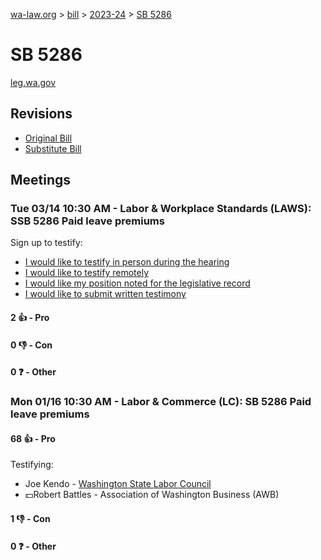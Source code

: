 [wa-law.org](/) > [bill](/bill/) > [2023-24](/bill/2023-24/) > [SB 5286](/bill/2023-24/sb/5286/)

# SB 5286
[leg.wa.gov](https://app.leg.wa.gov/billsummary?BillNumber=5286&Year=2023&Initiative=false)

## Revisions
* [Original Bill](1/)
* [Substitute Bill](S/)

## Meetings
### Tue 03/14 10:30 AM - Labor & Workplace Standards (LAWS): SSB 5286 Paid leave premiums
Sign up to testify:
* [I would like to testify in person during the hearing](https://app.leg.wa.gov/csi/Testifier/Add?chamber=House&mId=31022&aId=153325&caId=22042&tId=1)
* [I would like to testify remotely](https://app.leg.wa.gov/csi/Testifier/Add?chamber=House&mId=31022&aId=153325&caId=22042&tId=2)
* [I would like my position noted for the legislative record](https://app.leg.wa.gov/csi/Testifier/Add?chamber=House&mId=31022&aId=153325&caId=22042&tId=3)
* [I would like to submit written testimony](https://app.leg.wa.gov/csi/Testifier/Add?chamber=House&mId=31022&aId=153325&caId=22042&tId=4)

#### 2 👍 - Pro

#### 0 👎 - Con

#### 0 ❓ - Other

### Mon 01/16 10:30 AM - Labor & Commerce (LC): SB 5286 Paid leave premiums
#### 68 👍 - Pro
Testifying:
* Joe Kendo - [Washington State Labor Council](/org/washington_state_labor_council/)
* 💵Robert Battles - Association of Washington Business (AWB)

#### 1 👎 - Con

#### 0 ❓ - Other
